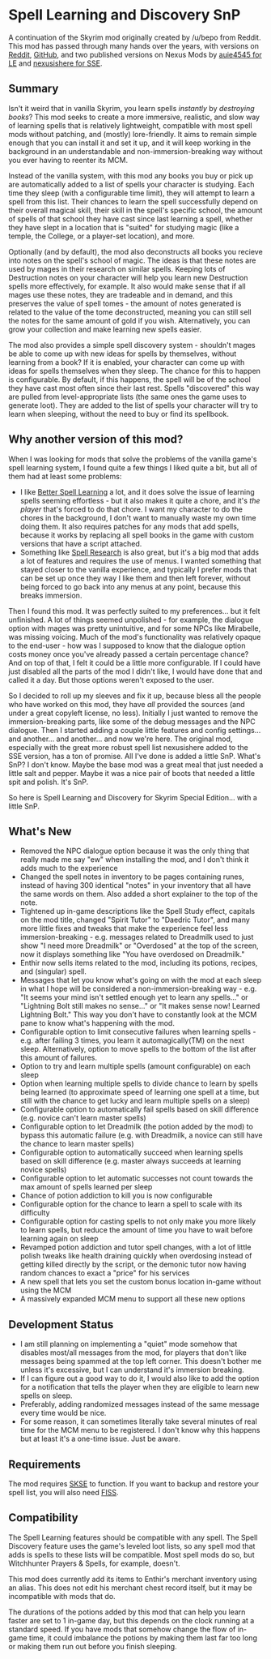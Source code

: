 Spell Learning and Discovery SnP
=========================
A continuation of the Skyrim mod originally created by /u/bepo from Reddit. This mod has passed through many hands over the years, with versions on [Reddit](https://www.reddit.com/r/skyrimmods/comments/58lovp/please_adopt_my_mod_spell_learning/), [GitHub](https://github.com/ttrebuchon/Skyrim_Spell_Learning), and two published versions on Nexus Mods by [auie4545 for LE](https://www.nexusmods.com/skyrim/mods/87495) and [nexusishere for SSE](https://www.nexusmods.com/skyrimspecialedition/mods/17446).

Summary
-------

Isn't it weird that in vanilla Skyrim, you learn spells *instantly* by *destroying books*? This mod seeks to create a more immersive, realistic, and slow way of learning spells that is relatively lightweight, compatible with most spell mods without patching, and (mostly) lore-friendly. It aims to remain simple enough that you can install it and set it up, and it will keep working in the background in an understandable and non-immersion-breaking way without you ever having to reenter its MCM.

Instead of the vanilla system, with this mod any books you buy or pick up are automatically added to a list of spells your character is studying. Each time they sleep (with a configurable time limit), they will attempt to learn a spell from this list. Their chances to learn the spell successfully depend on their overall magical skill, their skill in the spell's specific school, the amount of spells of that school they have cast since last learning a spell, whether they have slept in a location that is "suited" for studying magic (like a temple, the College, or a player-set location), and more.

Optionally (and by default), the mod also deconstructs all books you recieve into notes on the spell's school of magic. The ideas is that these notes are used by mages in their research on similar spells. Keeping lots of Destruction notes on your character will help you learn new Destruction spells more effectively, for example. It also would make sense that if all mages use these notes, they are tradeable and in demand, and this preserves the value of spell tomes - the amount of notes generated is related to the value of the tome deconstructed, meaning you can still sell the notes for the same amount of gold if you wish. Alternatively, you can grow your collection and make learning new spells easier.

The mod also provides a simple spell discovery system - shouldn't mages be able to come up with new ideas for spells by themselves, without learning from a book? If it is enabled, your character can come up with ideas for spells themselves when they sleep. The chance for this to happen is configurable. By default, if this happens, the spell will be of the school they have cast most often since their last rest. Spells "discovered" this way are pulled from level-appropriate lists (the same ones the game uses to generate loot). They are added to the list of spells your character will try to learn when sleeping, without the need to buy or find its spellbook. 

Why another version of this mod?
-------------

When I was looking for mods that solve the problems of the vanilla game's spell learning system, I found quite a few things I liked quite a bit, but all of them had at least some problems:

* I like [Better Spell Learning](https://www.nexusmods.com/skyrimspecialedition/mods/4924) a lot, and it does solve the issue of learning spells seeming effortless - but it also makes it quite a chore, and it's *the player* that's forced to do that chore. I want my character to do the chores in the background, I don't want to manually waste my own time doing them. It also requires patches for any mods that add spells, because it works by replacing all spell books in the game with custom versions that have a script attached. 
* Something like [Spell Research](https://www.nexusmods.com/skyrimspecialedition/mods/20983) is also great, but it's a big mod that adds a lot of features and requires the use of menus. I wanted something that stayed closer to the vanilla experience, and typically I prefer mods that can be set up once they way I like them and then left forever, without being forced to go back into any menus at any point, because this breaks immersion.

Then I found this mod. It was perfectly suited to my preferences... but it felt unfinished. A lot of things seemed unpolished - for example, the dialogue option with mages was pretty unintuitive, and for some NPCs like Mirabelle, was missing voicing. Much of the mod's functionality was relatively opaque to the end-user - how was I supposed to know that the dialogue option costs money once you've already passed a certain percentage chance? And on top of that, I felt it could be a little more configurable. If I could have just disabled all the parts of the mod I didn't like, I would have done that and called it a day. But those options weren't exposed to the user.

So I decided to roll up my sleeves and fix it up, because bless all the people who have worked on this mod, they have *all* provided the sources (and under a great copyleft license, no less). Initially I just wanted to remove the immersion-breaking parts, like some of the debug messages and the NPC dialogue. Then I started adding a couple little features and config settings... and another... and another... and now we're here. The original mod, especially with the great more robust spell list nexusishere added to the SSE version, has a ton of promise.  All I've done is added a little SnP. What's SnP? I don't know. Maybe the base mod was a great meal that just needed a little salt and pepper. Maybe it was a nice pair of boots that needed a little spit and polish. It's SnP.

So here is Spell Learning and Discovery for Skyrim Special Edition... with a little SnP.

What's New
----------

* Removed the NPC dialogue option because it was the only thing that really made me say "ew" when installing the mod, and I don't think it adds much to the experience
* Changed the spell notes in inventory to be pages containing runes, instead of having 300 identical "notes" in your inventory that all have the same words on them. Also added a short explainer to the top of the note.
* Tightened up in-game descriptions like the Spell Study effect, capitals on the mod title, changed "Spirit Tutor" to "Daedric Tutor", and many more little fixes and tweaks that make the experience feel less immersion-breaking - e.g. messages related to Dreadmilk used to just show "I need more Dreadmilk" or "Overdosed" at the top of the screen, now it displays something like "You have overdosed on Dreadmilk."
* Enthir now sells items related to the mod, including its potions, recipes, and (singular) spell.
* Messages that let you know what's going on with the mod at each sleep in what I hope will be considered a non-immersion-breaking way - e.g. "It seems your mind isn't settled enough yet to learn any spells..." or "Lightning Bolt still makes no sense..." or "It makes sense now! Learned Lightning Bolt." This way you don't have to constantly look at the MCM pane to know what's happening with the mod.
* Configurable option to limit consecutive failures when learning spells - e.g. after failing 3 times, you learn it automagically(TM) on the next sleep. Alternatively, option to move spells to the bottom of the list after this amount of failures.
* Option to try and learn multiple spells (amount configurable) on each sleep
* Option when learning multiple spells to divide chance to learn by spells being learned (to approximate speed of learning one spell at a time, but still with the chance to get lucky and learn multiple spells on a sleep)
* Configurable option to automatically fail spells based on skill difference (e.g. novice can't learn master spells)
* Configurable option to let Dreadmilk (the potion added by the mod) to bypass this automatic failure (e.g. with Dreadmilk, a novice can still have the chance to learn master spells)
* Configurable option to automatically succeed when learning spells based on skill difference (e.g. master always succeeds at learning novice spells)
* Configurable option to let automatic successes not count towards the max amount of spells learned per sleep
* Chance of potion addiction to kill you is now configurable
* Configurable option for the chance to learn a spell to scale with its difficulty
* Configurable option for casting spells to not only make you more likely to learn spells, but reduce the amount of time you have to wait before learning again on sleep
* Revamped potion addiction and tutor spell changes, with a lot of little polish tweaks like health draining quickly when overdosing instead of getting killed directly by the script, or the demonic tutor now having random chances to exact a "price" for his services
* A new spell that lets you set the custom bonus location in-game without using the MCM
* A massively expanded MCM menu to support all these new options

Development Status
----------

* I am still planning on implementing a "quiet" mode somehow that disables most/all messages from the mod, for players that don't like messages being spammed at the top left corner. This doesn't bother me unless it's excessive, but I can understand it's immersion breaking.
* If I can figure out a good way to do it, I would also like to add the option for a notification that tells the player when they are eligible to learn new spells on sleep.
* Preferably, adding randomized messages instead of the same message every time would be nice.
* For some reason, it can sometimes literally take several minutes of real time for the MCM menu to be registered. I don't know why this happens but at least it's a one-time issue. Just be aware.

Requirements
------------

The mod requires [SKSE](https://skse.silverlock.org/) to function. If you want to backup and restore your spell list, you will also need [FISS](https://www.nexusmods.com/skyrimspecialedition/mods/13956).

Compatibility
-------------

The Spell Learning features should be compatible with any spell. The Spell Discovery feature uses the game's leveled loot lists, so any spell mod that adds is spells to these lists will be compatible. Most spell mods do so, but Witchhunter Prayers & Spells, for example, doesn't.

This mod does currently add its items to Enthir's merchant inventory using an alias. This does not edit his merchant chest record itself, but it may be incompatible with mods that do.

The durations of the potions added by this mod that can help you learn faster are set to 1 in-game day, but this depends on the clock running at a standard speed. If you have mods that somehow change the flow of in-game time, it could imbalance the potions by making them last far too long or making them run out before you finish sleeping.
